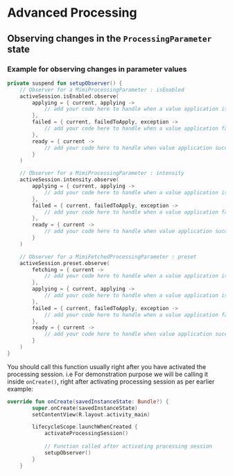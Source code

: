 # Advanced Processing

## Observing changes in the `ProcessingParameter` state

### Example for observing changes in parameter values

```kotlin
private suspend fun setupObserver() {
    // Observer for a MimiProcessingParameter : isEnabled
    activeSession.isEnabled.observe(
        applying = { current, applying ->
            // add your code here to handle when a value application is in progress
        },
        failed = { current, failedToApply, exception ->
            // add your code here to handle when a value application fails
        },
        ready = { current ->
            // add your code here to handle when value application succeeds
        }
    )

    // Observer for a MimiProcessingParameter : intensity
    activeSession.intensity.observe(
        applying = { current, applying ->
            // add your code here to handle when a value application is in progress
        },
        failed = { current, failedToApply, exception ->
            // add your code here to handle when a value application fails
        },
        ready = { current ->
            // add your code here to handle when value application succeeds
        }
    )

    // Observer for a MimiFetchedProcessingParameter : preset
    activeSession.preset.observe(
        fetching = { current ->
            // add your code here to handle when a value application is fetching from the data source
        },
        applying = { current, applying ->
            // add your code here to handle when a value application is in progress
        },
        failed = { current, failedToApply, exception ->
            // add your code here to handle when a value application fails
        },
        ready = { current ->
            // add your code here to handle when value application succeeds
        }
    )
}
```

You should call this function usually right after you have activated the processing session. 
i.e For demonstration purpose we will be calling it inside `onCreate()`, right after activating 
processing session as per earlier example:

```kotlin
override fun onCreate(savedInstanceState: Bundle?) {
        super.onCreate(savedInstanceState)
        setContentView(R.layout.activity_main)

        lifecycleScope.launchWhenCreated {
            activateProcessingSession()
            
            // Function called after activating processing session
            setupObserver()
        }
    }
```
